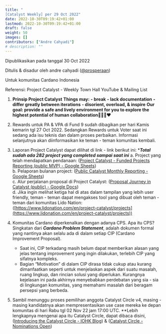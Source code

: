 ```yaml
---
title: "
[Catalyst Weekly] per 29 Oct 2022"
date: 2022-10-30T09:19:42+01:00
lastmod: 2022-10-30T09:19:42+01:00
draft: false
weight: 50
images: []
contributors: ["Andre Cahyadi"]
# description: ""
---
```


Dipublikasikan pada tanggal 30 Oct 2022

Ditulis & disadur oleh andre cahyadi ([@prosperaan](https://forum.cardano.org/u/prosperaan))

Untuk komunitas Cardano Indonesia

Referensi: Project Catalyst - Weekly Town Hall YouTube & Mailing List

1.  **Prinsip Project Catalyst**
    **Things may:**
    **\- break**
    **\- lack documentation**
    **\- differ greatly between iterations**
    **\- disorient, overload, & inspire**
    **Our goal: provide a safe and lively environment for you to explore the highest potential of human collaboration**:muscle::pray::handshake::heart:
2.  Rewards untuk PA & VPA di Fund 9 sudah dibagikan per hari Kamis kemarin tgl 27 Oct 2022. Sedangkan Rewards untuk Voter saat ini sedang ada isu teknis dan dalam proses perbaikan. Informasi selanjutnya akan diinformasikan ke teman - teman komunitas kembali.

3.  Laporan Project Catalyst dapat dilihat di link - link berikut ini: \*_**Total sudah ada 282 project yang completed sampai saat ini**_
    a. Project yang telah mendapatkan pendanaan: ([Project Catalyst - Funded Projects Reporting (public MVP) - Google Sheets](https://docs.google.com/spreadsheets/d/1bfnWFa94Y7Zj0G7dtpo9W1nAYGovJbswipxiHT4UE3g/edit#gid=938310766))<br/>
    b. Pelaporan bulanan project: ([Public Catalyst Monthly Reporting - Google Sheets](https://docs.google.com/spreadsheets/d/1wAG5O4PBLRTM01PLUyc3iS9EYOaucyDHryOOG8OVKuk/edit#gid=0))<br/>
    c. Alur perjalanan proposal di Project Catalyst: ([Proposal Journey in Catalyst (public) - Google Docs](https://docs.google.com/document/d/1zsMynqU8mmqJt8ikXu1ESQDnTn3o6vEBt8UNxIezwTA/edit))<br/>
    d. Jika ingin melihat ketiga hal di atas dalam tampilan yang lebih user friendly, teman - teman dapat mengakses tool yang dibuat oleh teman - teman dari komunitas Lido Nation: ([https://www.lidonation.com/en/project-catalyst/projects](https://www.lidonation.com/en/project-catalyst/projects))

4.  Komunitas Cardano diperkenalkan dengan adanya CPS.
    Apa itu CPS?
    Singkatan dari _**Cardano Problem Statement**_, adalah dokumen formal yang nantinya akan selalu ada di dalam setiap CIP (Cardano Improvement Proposal).

    - Saat ini, CIP terkadang masih belum dapat memberikan alasan yang jelas tentang improvement yang ingin dilakukan, terlebih CIP yang sifatnya kompleks.
    - Bagian “Motivation” di dalam CIP dirasa tidak cukup atau kurang dimanfaatkan seperti untuk menjelaskan aspek dari suatu masalah, ruang lingkup, dan rincian solusi yang diperlukan. Kurangnya kejelasan ini pada akhirnya menyebabkan perdebatan yang sia - sia di lingkungan komunitas, yang memahami masalah dari beragam persepsi yang berbeda.

5.  Sambil menunggu proses pemilihan anggota Catalyst Circle v4, masing - masing kandidatnya akan mempresentasikan use case mereka ke depan komunitas di hari Rabu tgl 02 Nov 22 jam 17:00 UTC.
    \*\*Lebih lengkapnya mengenai apa itu Catalyst Circle, dapat dibaca disini, ([Introducing the Catalyst Circle - IOHK Blog](https://iohk.io/en/blog/posts/2021/07/08/introducing-the-catalyst-circle/)) & ([Catalyst Circle - Nominations Open](https://forum.cardano.org/t/catalyst-circle-nominations-open/108709))
